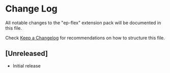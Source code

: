 # Change Log

All notable changes to the "ep-flex" extension pack will be documented in this file.

Check [Keep a Changelog](http://keepachangelog.com/) for recommendations on how to structure this file.

## [Unreleased]

- Initial release
